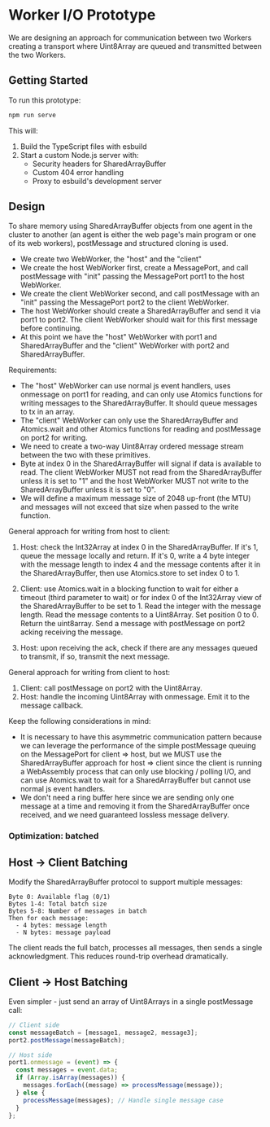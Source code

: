 # Worker I/O Prototype

We are designing an approach for communication between two Workers creating a
transport where Uint8Array are queued and transmitted between the two Workers.

## Getting Started

To run this prototype:

```bash
npm run serve
```

This will:

1. Build the TypeScript files with esbuild
2. Start a custom Node.js server with:
   - Security headers for SharedArrayBuffer
   - Custom 404 error handling
   - Proxy to esbuild's development server

## Design

To share memory using SharedArrayBuffer objects from one agent in the cluster to
another (an agent is either the web page's main program or one of its web
workers), postMessage and structured cloning is used.

- We create two WebWorker, the "host" and the "client"
- We create the host WebWorker first, create a MessagePort, and call postMessage
  with "init" passing the MessagePort port1 to the host WebWorker.
- We create the client WebWorker second, and call postMessage with an "init"
  passing the MessagePort port2 to the client WebWorker.
- The host WebWorker should create a SharedArrayBuffer and send it via port1 to
  port2. The client WebWorker should wait for this first message before
  continuing.
- At this point we have the "host" WebWorker with port1 and SharedArrayBuffer
  and the "client" WebWorker with port2 and SharedArrayBuffer.

Requirements:

- The "host" WebWorker can use normal js event handlers, uses onmessage on port1
  for reading, and can only use Atomics functions for writing messages to the
  SharedArrayBuffer. It should queue messages to tx in an array.
- The "client" WebWorker can only use the SharedArrayBuffer and Atomics.wait and
  other Atomics functions for reading and postMessage on port2 for writing.
- We need to create a two-way Uint8Array ordered message stream between the two
  with these primitives.
- Byte at index 0 in the SharedArrayBuffer will signal if data is available to
  read. The client WebWorker MUST not read from the SharedArrayBuffer unless it
  is set to "1" and the host WebWorker MUST not write to the SharedArrayBuffer
  unless it is set to "0".
- We will define a maximum message size of 2048 up-front (the MTU) and messages
  will not exceed that size when passed to the write function.

General approach for writing from host to client:

1. Host: check the Int32Array at index 0 in the SharedArrayBuffer. If it's 1, queue the message
   locally and return. If it's 0, write a 4 byte integer with the message length
   to index 4 and the message contents after it in the SharedArrayBuffer, then
   use Atomics.store to set index 0 to 1.

2. Client: use Atomics.wait in a blocking function to wait for either a timeout
   (third parameter to wait) or for index 0 of the Int32Array view of the SharedArrayBuffer to be set
   to 1. Read the integer with the message length. Read the message contents to
   a Uint8Array. Set position 0 to 0. Return the uint8array. Send a message with
   postMessage on port2 acking receiving the message.

3. Host: upon receiving the ack, check if there are any messages queued to
   transmit, if so, transmit the next message.

General approach for writing from client to host:

1. Client: call postMessage on port2 with the Uint8Array.
2. Host: handle the incoming Uint8Array with onmessage. Emit it to the message callback.

Keep the following considerations in mind:

- It is necessary to have this asymmetric communication pattern because we can
  leverage the performance of the simple postMessage queuing on the MessagePort
  for client => host, but we MUST use the SharedArrayBuffer approach for host =>
  client since the client is running a WebAssembly process that can only use
  blocking / polling I/O, and can use Atomics.wait to wait for a
  SharedArrayBuffer but cannot use normal js event handlers.
- We don't need a ring buffer here since we are sending only one message at a
  time and removing it from the SharedArrayBuffer once received, and we need
  guaranteed lossless message delivery.

### Optimization: batched

## Host → Client Batching

Modify the SharedArrayBuffer protocol to support multiple messages:

```
Byte 0: Available flag (0/1)
Bytes 1-4: Total batch size
Bytes 5-8: Number of messages in batch
Then for each message:
  - 4 bytes: message length
  - N bytes: message payload
```

The client reads the full batch, processes all messages, then sends a single acknowledgment. This reduces round-trip overhead dramatically.

## Client → Host Batching

Even simpler - just send an array of Uint8Arrays in a single postMessage call:

```javascript
// Client side
const messageBatch = [message1, message2, message3];
port2.postMessage(messageBatch);

// Host side
port1.onmessage = (event) => {
  const messages = event.data;
  if (Array.isArray(messages)) {
    messages.forEach((message) => processMessage(message));
  } else {
    processMessage(messages); // Handle single message case
  }
};
```
